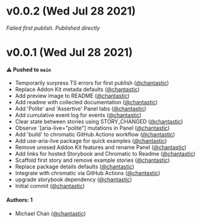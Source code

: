 # v0.0.2 (Wed Jul 28 2021)

_Failed first publish. Published directly_

# v0.0.1 (Wed Jul 28 2021)

#### ⚠️ Pushed to `main`

- Temporarily surpress TS errors for first publish ([@chantastic](https://github.com/chantastic))
- Replace Addon Kit metada defaults ([@chantastic](https://github.com/chantastic))
- Add preview image to README ([@chantastic](https://github.com/chantastic))
- Add readme with collected documentation ([@chantastic](https://github.com/chantastic))
- Add 'Polite' and 'Assertive' Panel tabs ([@chantastic](https://github.com/chantastic))
- Add cumulative event log for events ([@chantastic](https://github.com/chantastic))
- Clear state between stories using STORY_CHANGED ([@chantastic](https://github.com/chantastic))
- Observe `[aria-live="polite"] mutations in Panel ([@chantastic](https://github.com/chantastic))
- Add 'build' to chromatic GitHub Actions workflow ([@chantastic](https://github.com/chantastic))
- Add use-aria-live package for quick examples ([@chantastic](https://github.com/chantastic))
- Remove unesed Addon Kit features and rename Panel ([@chantastic](https://github.com/chantastic))
- Add links for hosted Storybook and Chromatic to Readme ([@chantastic](https://github.com/chantastic))
- Scaffold first story and remove example stories ([@chantastic](https://github.com/chantastic))
- Replace package details defaults ([@chantastic](https://github.com/chantastic))
- Integrate with chromatic via GitHub Actions ([@chantastic](https://github.com/chantastic))
- upgrade storybook dependency ([@chantastic](https://github.com/chantastic))
- Initial commit ([@chantastic](https://github.com/chantastic))

#### Authors: 1

- Michael Chan ([@chantastic](https://github.com/chantastic))
